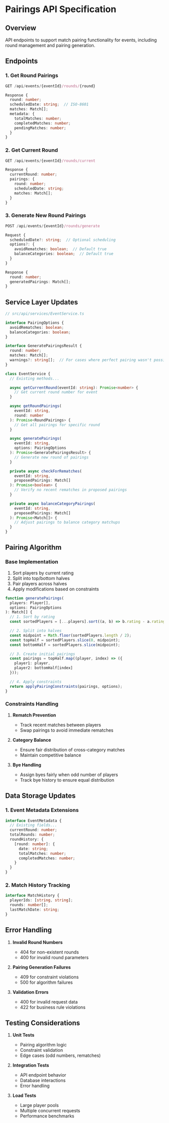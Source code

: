 # Pairings API Specification

## Overview
API endpoints to support match pairing functionality for events, including round management and pairing generation.

## Endpoints

### 1. Get Round Pairings
```typescript
GET /api/events/{eventId}/rounds/{round}

Response {
  round: number;
  scheduledDate: string;  // ISO-8601
  matches: Match[];
  metadata: {
    totalMatches: number;
    completedMatches: number;
    pendingMatches: number;
  }
}
```

### 2. Get Current Round
```typescript
GET /api/events/{eventId}/rounds/current

Response {
  currentRound: number;
  pairings: {
    round: number;
    scheduledDate: string;
    matches: Match[];
  }
}
```

### 3. Generate New Round Pairings
```typescript
POST /api/events/{eventId}/rounds/generate

Request {
  scheduledDate?: string;  // Optional scheduling
  options?: {
    avoidRematches: boolean;  // Default true
    balanceCategories: boolean;  // Default true
  }
}

Response {
  round: number;
  generatedPairings: Match[];
}
```

## Service Layer Updates

```typescript
// src/api/services/EventService.ts

interface PairingOptions {
  avoidRematches: boolean;
  balanceCategories: boolean;
}

interface GeneratePairingsResult {
  round: number;
  matches: Match[];
  warnings?: string[];  // For cases where perfect pairing wasn't possible
}

class EventService {
  // Existing methods...

  async getCurrentRound(eventId: string): Promise<number> {
    // Get current round number for event
  }

  async getRoundPairings(
    eventId: string,
    round: number
  ): Promise<RoundPairings> {
    // Get all pairings for specific round
  }

  async generatePairings(
    eventId: string,
    options: PairingOptions
  ): Promise<GeneratePairingsResult> {
    // Generate new round of pairings
  }

  private async checkForRematches(
    eventId: string,
    proposedPairings: Match[]
  ): Promise<boolean> {
    // Verify no recent rematches in proposed pairings
  }

  private async balanceCategoryPairings(
    eventId: string,
    proposedPairings: Match[]
  ): Promise<Match[]> {
    // Adjust pairings to balance category matchups
  }
}
```

## Pairing Algorithm

### Base Implementation
1. Sort players by current rating
2. Split into top/bottom halves
3. Pair players across halves
4. Apply modifications based on constraints

```typescript
function generatePairings(
  players: Player[],
  options: PairingOptions
): Match[] {
  // 1. Sort by rating
  const sortedPlayers = [...players].sort((a, b) => b.rating - a.rating);

  // 2. Split into halves
  const midpoint = Math.floor(sortedPlayers.length / 2);
  const topHalf = sortedPlayers.slice(0, midpoint);
  const bottomHalf = sortedPlayers.slice(midpoint);

  // 3. Create initial pairings
  const pairings = topHalf.map((player, index) => ({
    player1: player,
    player2: bottomHalf[index]
  }));

  // 4. Apply constraints
  return applyPairingConstraints(pairings, options);
}
```

### Constraints Handling

1. **Rematch Prevention**
   - Track recent matches between players
   - Swap pairings to avoid immediate rematches

2. **Category Balance**
   - Ensure fair distribution of cross-category matches
   - Maintain competitive balance

3. **Bye Handling**
   - Assign byes fairly when odd number of players
   - Track bye history to ensure equal distribution

## Data Storage Updates

### 1. Event Metadata Extensions
```typescript
interface EventMetadata {
  // Existing fields...
  currentRound: number;
  totalRounds: number;
  roundHistory: {
    [round: number]: {
      date: string;
      totalMatches: number;
      completedMatches: number;
    }
  }
}
```

### 2. Match History Tracking
```typescript
interface MatchHistory {
  playerIds: [string, string];
  rounds: number[];
  lastMatchDate: string;
}
```

## Error Handling

1. **Invalid Round Numbers**
   - 404 for non-existent rounds
   - 400 for invalid round parameters

2. **Pairing Generation Failures**
   - 409 for constraint violations
   - 500 for algorithm failures

3. **Validation Errors**
   - 400 for invalid request data
   - 422 for business rule violations

## Testing Considerations

1. **Unit Tests**
   - Pairing algorithm logic
   - Constraint validation
   - Edge cases (odd numbers, rematches)

2. **Integration Tests**
   - API endpoint behavior
   - Database interactions
   - Error handling

3. **Load Tests**
   - Large player pools
   - Multiple concurrent requests
   - Performance benchmarks